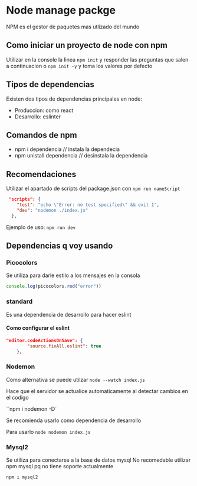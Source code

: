 # Node manage packge

NPM es el gestor de paquetes mas utlizado del mundo

## Como iniciar un proyecto de node con npm

Utilizar en la console la linea ```npm init``` y responder las preguntas que salen a continuacion o ```npm init -y``` y toma los valores por defecto

## Tipos de dependencias

 Existen dos tipos de dependencias principales en node:

- Produccion: como react
- Desarrollo: eslinter

## Comandos de npm

- npm i dependencia  // instala la dependecia
- npm unistall dependencia // desinstala la dependencia

## Recomendaciones

Utilizar el apartado de scripts del package.json con `npm run nameScript`

```json
 "scripts": {
    "test": "echo \"Error: no test specified\" && exit 1",
    "dev": "nodemon ./index.js"
  },
```

Ejemplo de uso: `npm run dev`

## Dependencias q voy usando

### Picocolors

Se utiliza para darle estilo a los mensajes en la consola

```javascript
console.log(picocolors.red("error"))
```

### standard

Es una dependencia de desarrollo para hacer eslint

#### Como configurar el eslint

```json
"editor.codeActionsOnSave": {
        "source.fixAll.eslint": true 
    },
```

### Nodemon

Como alternativa se puede utilzar ``node --watch index.js``

Hace que el servidor se actualice automaticamente al detectar cambios en el codigo

``npm i nodemon -D`

Se recomienda usarlo como dependencia de desarrollo

Para usarlo `node nodemon index.js`

### Mysql2

 Se utiliza para conectarse a la base de datos mysql
 No recomedable utilizar npm mysql pq no tiene soporte actualmente

 `npm i mysql2`
